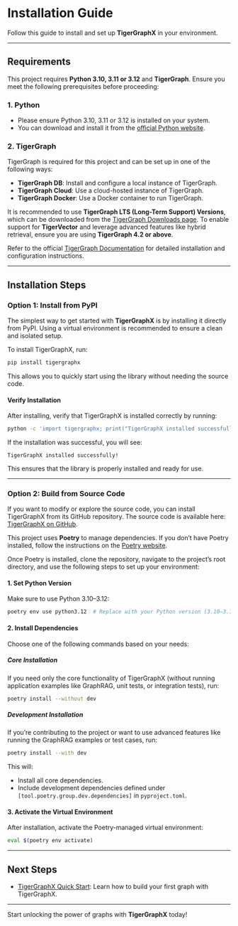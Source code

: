 # Installation Guide

Follow this guide to install and set up **TigerGraphX** in your environment.

---

## Requirements

This project requires **Python 3.10, 3.11 or 3.12** and **TigerGraph**. Ensure you meet the following prerequisites before proceeding:

### **1. Python**
- Please ensure Python 3.10, 3.11 or 3.12 is installed on your system.
- You can download and install it from the [official Python website](https://www.python.org/downloads/).

### **2. TigerGraph**

TigerGraph is required for this project and can be set up in one of the following ways:

- **TigerGraph DB**: Install and configure a local instance of TigerGraph.
- **TigerGraph Cloud**: Use a cloud-hosted instance of TigerGraph.
- **TigerGraph Docker**: Use a Docker container to run TigerGraph.

It is recommended to use **TigerGraph LTS (Long-Term Support) Versions**, which can be downloaded from the [TigerGraph Downloads page](https://dl.tigergraph.com/). To enable support for **TigerVector** and leverage advanced features like hybrid retrieval, ensure you are using **TigerGraph 4.2 or above**.

Refer to the official [TigerGraph Documentation](https://docs.tigergraph.com/home/) for detailed installation and configuration instructions.

---

## Installation Steps


### **Option 1: Install from PyPI**

The simplest way to get started with **TigerGraphX** is by installing it directly from PyPI. Using a virtual environment is recommended to ensure a clean and isolated setup.

To install TigerGraphX, run:
```bash
pip install tigergraphx
```

This allows you to quickly start using the library without needing the source code.

#### **Verify Installation**

After installing, verify that TigerGraphX is installed correctly by running:
```bash
python -c 'import tigergraphx; print("TigerGraphX installed successfully!")'
```

If the installation was successful, you will see:
```
TigerGraphX installed successfully!
```

This ensures that the library is properly installed and ready for use.

---

### **Option 2: Build from Source Code**

If you want to modify or explore the source code, you can install TigerGraphX from its GitHub repository. The source code is available here: [TigerGraphX on GitHub](https://github.com/tigergraph/tigergraphx).

This project uses **Poetry** to manage dependencies. If you don’t have Poetry installed, follow the instructions on the [Poetry website](https://python-poetry.org/docs/#installation).

Once Poetry is installed, clone the repository, navigate to the project’s root directory, and use the following steps to set up your environment:

#### **1. Set Python Version**

Make sure to use Python 3.10–3.12:
```bash
poetry env use python3.12  # Replace with your Python version (3.10–3.12)
```

#### **2. Install Dependencies**

Choose one of the following commands based on your needs:

##### **Core Installation**
If you need only the core functionality of TigerGraphX (without running application examples like GraphRAG, unit tests, or integration tests), run:
```bash
poetry install --without dev
```

##### **Development Installation**
If you’re contributing to the project or want to use advanced features like running the GraphRAG examples or test cases, run:
```bash
poetry install --with dev
```

This will:

- Install all core dependencies.
- Include development dependencies defined under `[tool.poetry.group.dev.dependencies]` in `pyproject.toml`.

#### **3. Activate the Virtual Environment**

After installation, activate the Poetry-managed virtual environment:
```bash
eval $(poetry env activate)
```

---

## Next Steps

- [TigerGraphX Quick Start](quick_start_graph.ipynb): Learn how to build your first graph with TigerGraphX.

---

Start unlocking the power of graphs with **TigerGraphX** today!
